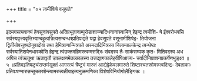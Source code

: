 +++
title = "०५ त्वमीशिषे वसुपते"

+++

इदमगस्त्यवाक्यं हेवसूनांवसुपते अतिप्रभूतानाम्पुरोडाशाज्यादिधनानांस्वामिन् हेइन्द्र त्वमीशि- षे ईश्वरोभवसि सर्वस्यवृत्त्यवृत्तिभ्याम्बहुत्वन्नित्यसम्बन्धश्च्प्रतिपद्यते यद्वा हेवसुपते वसूनामीशिषेइ- तियोजना द्वितीयोवसुश्ब्दोनुवादोवा तथा हेमित्राणाम्मित्रपते अस्मदादिमित्रस्य नित्यम्पालकेन्द्र त्वन्धेष्ठः सर्वस्यातिशयेनधारकोसि हेइन्द्र त्वंउक्तमहिमस्त्वम्मरुद्भिः संवदस्व तैः साकंसम्यक् कृत- मितिवदस्व अध अपिच त्वंऋतुथा ऋतावृतौ उपलक्षणमेतत्कालस्य तत्तद्यागकालेहवींषिआज्य- चर्वादीनिप्राशनप्रकर्षेणभुङ्क्ष्व ॥ ५ ॥प्रतिवइतिषळृचंसप्तमंसूक्तं आगस्त्यं त्रैष्टुभं मारुतं आद्येद्वेकेवलमारुते शिष्टाश्चतस्रोमरुत्वदिन्द्र- देवताकाः प्रतिवःषण्मारुतन्तुचतस्रोन्त्यामरुत्वतीयाइत्यनुक्रमणिका विशेषविनियोगोलैङ्गिकः ।